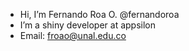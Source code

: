 - Hi, I’m Fernando Roa O. @fernandoroa
- I’m a shiny developer at appsilon
- Email: froao@unal.edu.co

<!---
fernandoroa/fernandoroa is a ✨ special ✨ repository because its `README.md` (this file) appears on your GitHub profile.
You can click the Preview link to take a look at your changes.
--->
